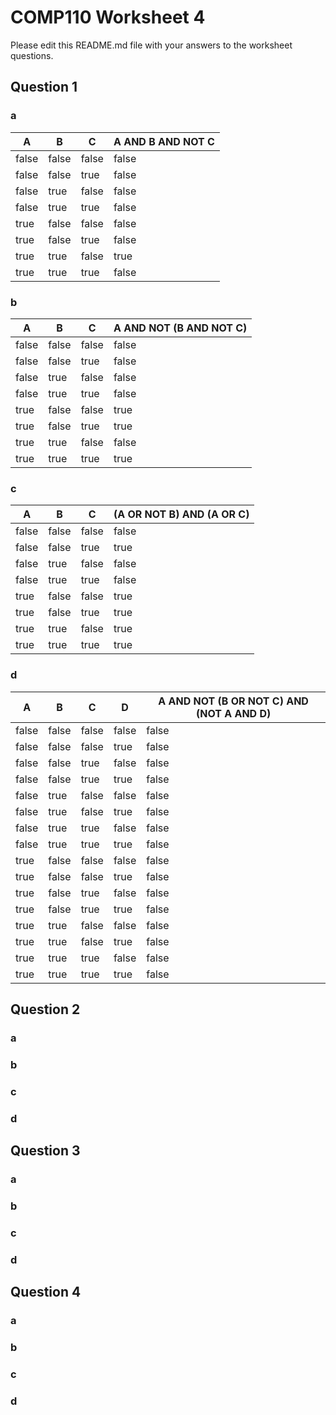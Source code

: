 # COMP110 Worksheet 4

Please edit this README.md file with your answers to the worksheet questions.

## Question 1

### a
|A    |B    |C    |A AND B AND NOT C   |
|-----|-----|-----|--------------------|
|false|false|false|false               |
|false|false|true |false               |
|false|true |false|false               |
|false|true |true |false               |
|true |false|false|false               |
|true |false|true |false               |
|true |true |false|true                |
|true |true |true |false               |


### b
|A    |B    |C    |A AND NOT (B AND NOT C)  |
|-----|-----|-----|-------------------------|
|false|false|false|false                    |
|false|false|true |false                    |
|false|true |false|false                    |
|false|true |true |false                    |
|true |false|false|true                     |
|true |false|true |true                     |
|true |true |false|false                    |
|true |true |true |true                     |

### c
|A    |B    |C    |(A OR NOT B) AND (A OR C) |
|-----|-----|-----|--------------------------|
|false|false|false|false                     |
|false|false|true |true                      |
|false|true |false|false                     |
|false|true |true |false                     |
|true |false|false|true                      |
|true |false|true |true                      |
|true |true |false|true                      |
|true |true |true |true                      |

### d
|A    |B    |C    |D    |A AND NOT (B OR NOT C) AND (NOT A AND D) |
|-----|-----|-----|-----|-----------------------------------------|
|false|false|false|false|false                                    |
|false|false|false|true |false                                    |
|false|false|true |false|false                                    |
|false|false|true |true |false                                    |
|false|true |false|false|false                                    |
|false|true |false|true |false                                    |
|false|true |true |false|false                                    |
|false|true |true |true |false                                    |
|true |false|false|false|false                                    |
|true |false|false|true |false                                    |
|true |false|true |false|false                                    |
|true |false|true |true |false                                    |
|true |true |false|false|false                                    |
|true |true |false|true |false                                    |
|true |true |true |false|false                                    |
|true |true |true |true |false                                    |

## Question 2

### a

### b

### c

### d

## Question 3

### a

### b

### c

### d

## Question 4

### a

### b

### c

### d

